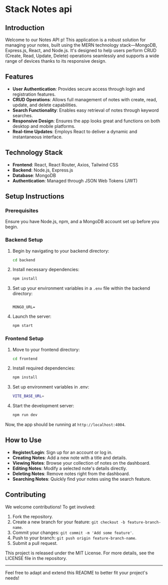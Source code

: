 #  Stack Notes api

## Introduction

Welcome to our Notes API p! This application is a robust solution for managing your notes, built using the MERN technology stack—MongoDB, Express.js, React, and Node.js. It's designed to help users perform CRUD (Create, Read, Update, Delete) operations seamlessly and supports a wide range of devices thanks to its responsive design.

## Features

- **User Authentication**: Provides secure access through login and registration features.
- **CRUD Operations**: Allows full management of notes with create, read, update, and delete capabilities.
- **Search Functionality**: Enables easy retrieval of notes through keyword searches.
- **Responsive Design**: Ensures the app looks great and functions on both desktop and mobile platforms.
- **Real-time Updates**: Employs React to deliver a dynamic and instantaneous interface.

## Technology Stack

- **Frontend**: React, React Router, Axios, Tailwind CSS
- **Backend**: Node.js, Express.js
- **Database**: MongoDB
- **Authentication**: Managed through JSON Web Tokens (JWT)

## Setup Instructions

### Prerequisites

Ensure you have Node.js, npm, and a MongoDB account set up before you begin.

### Backend Setup

1. Begin by navigating to your backend directory:
    ```bash
    cd backend
    ```
2. Install necessary dependencies:
    ```bash
    npm install
    ```
3. Set up your environment variables in a `.env` file within the backend directory:
    ```plaintext
    
    MONGO_URL=
    ```
4. Launch the server:
    ```bash
    npm start
    ```

### Frontend Setup

1. Move to your frontend directory:
    ```bash
    cd frontend
    ```
2. Install required dependencies:
    ```bash
    npm install
    ```
3. Set up environment variables in .env:
    ```bash
    VITE_BASE_URL=
    ```
4. Start the development server:
    ```bash
    npm run dev
    ```

Now, the app should be running at `http://localhost:4004`.

## How to Use

- **Register/Login**: Sign up for an account or log in.
- **Creating Notes**: Add a new note with a title and details.
- **Viewing Notes**: Browse your collection of notes on the dashboard.
- **Editing Notes**: Modify a selected note's details directly.
- **Deleting Notes**: Remove notes right from the dashboard.
- **Searching Notes**: Quickly find your notes using the search feature.

## Contributing

We welcome contributions! To get involved:

1. Fork the repository.
2. Create a new branch for your feature: `git checkout -b feature-branch-name`.
3. Commit your changes: `git commit -m 'Add some feature'`.
4. Push to your branch: `git push origin feature-branch-name`.
5. Submit a pull request.
 
 
This project is released under the MIT License. For more details, see the LICENSE file in the repository.

---

Feel free to adapt and extend this README to better fit your project's needs!
